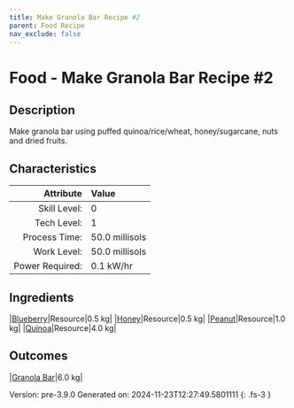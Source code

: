 ```yaml
---
title: Make Granola Bar Recipe #2
parent: Food Recipe
nav_exclude: false
---
```

# Food - Make Granola Bar Recipe #2

## Description
Make granola bar using puffed quinoa/rice/wheat, honey/sugarcane, nuts and dried fruits.

## Characteristics

| Attribute      | Value |
|--------:|:------|
|Skill Level:|0|
|Tech Level:|1|
|Process Time:|50.0 millisols|
|Work Level:|50.0 millisols|
|Power Required:|0.1 kW/hr|

## Ingredients

|[Blueberry](../resource/blueberry.html)|Resource|0.5 kg|
|[Honey](../resource/honey.html)|Resource|0.5 kg|
|[Peanut](../resource/peanut.html)|Resource|1.0 kg|
|[Quinoa](../resource/quinoa.html)|Resource|4.0 kg|

## Outcomes

|[Granola Bar](../resource/granola-bar.html)|6.0 kg|


Version: pre-3.9.0 Generated on: 2024-11-23T12:27:49.5801111
{: .fs-3 }

